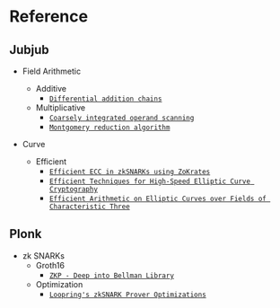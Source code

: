 # Reference

## Jubjub

- Field Arithmetic
    - Additive
        - [`Differential addition chains`](https://cr.yp.to/ecdh/diffchain-20060219.pdf)
    - Multiplicative
        - [`Coarsely integrated operand scanning`](https://www.researchgate.net/publication/4123255_Coarsely_integrated_operand_scanning_CIOS_architecture_for_high-speed_Montgomery_modular_multiplication)
        - [`Montgomery reduction algorithm`](https://www.nayuki.io/page/montgomery-reduction-algorithm)

- Curve
    - Efficient
        - [`Efficient ECC in zkSNARKs using ZoKrates`](https://medium.com/zokrates/efficient-ecc-in-zksnarks-using-zokrates-bd9ae37b8186)
        - [`Efficient Techniques for High-Speed Elliptic Curve Cryptography`](https://www.iacr.org/archive/ches2010/62250075/62250075.pdf)
        - [`Efficient Arithmetic on Elliptic Curves over Fields of Characteristic Three`](https://eprint.iacr.org/2012/122.pdf)

## Plonk

- zk SNARKs
    - Groth16
        - [`ZKP - Deep into Bellman Library`](https://starli.medium.com/zkp-deep-into-bellman-library-9b1bf52cb1a6)
    - Optimization
        - [`Loopring's zkSNARK Prover Optimizations`](https://medium.loopring.io/zksnark-prover-optimizations-3e9a3e5578c0)
